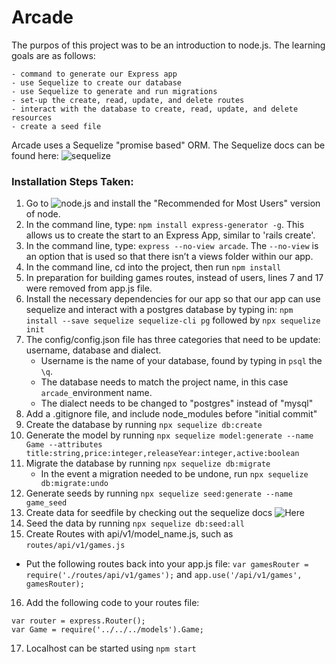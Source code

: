 # Arcade

The purpos of this project was to be an introduction to node.js. The learning goals are as follows:
```
- command to generate our Express app
- use Sequelize to create our database
- use Sequelize to generate and run migrations
- set-up the create, read, update, and delete routes
- interact with the database to create, read, update, and delete resources
- create a seed file
```
Arcade uses a Sequelize "promise based" ORM. The Sequelize docs can be found here:
![sequelize](https://sequelize.org/)

### Installation Steps Taken:

1. Go to ![node.js](https://nodejs.org/en/) and install the "Recommended for Most Users" version of node.
2. In the command line, type: ```npm install express-generator -g```.
This allows us to create the start to an Express App, similar to 'rails create'.
3. In the command line, type: ```express --no-view arcade```. The ```--no-view``` is an option that is used so that there isn’t a views folder within our app.
4. In the command line, cd into the project, then run ```npm install```
5. In preparation for building games routes, instead of users, lines 7 and 17 were removed from app.js file.
6. Install the necessary dependencies for our app so that our app can use sequelize and interact with a postgres database by typing in: ```npm install --save sequelize sequelize-cli pg``` followed by ```npx sequelize init```
7. The config/config.json file has three categories that need to be update: username, database and dialect.   
    - Username is the name of your database, found by typing in ```psql``` the ```\q```.
    - The database needs to match the project name, in this case ```arcade_```environment name.
    - The dialect needs to be changed to "postgres" instead of "mysql"
8. Add a .gitignore file, and include node_modules before "initial commit"
9. Create the database by running ```npx sequelize db:create```
10. Generate the model by running ```npx sequelize model:generate --name Game --attributes title:string,price:integer,releaseYear:integer,active:boolean```
11. Migrate the database by running ```npx sequelize db:migrate```
    - In the event a migration needed to be undone, run ```npx sequelize db:migrate:undo```
12. Generate seeds by running ```npx sequelize seed:generate --name game_seed```
13. Create data for seedfile by checking out the sequelize docs ![Here](https://sequelize.org/)
14. Seed the data by running ```npx sequelize db:seed:all```
15. Create Routes with api/v1/model_name.js, such as ```routes/api/v1/games.js```
  - Put the following routes back into your app.js file: ```var gamesRouter = require('./routes/api/v1/games');``` and ```app.use('/api/v1/games', gamesRouter);```
16. Add the following code to your routes file:
```var express = require("express");
var router = express.Router();
var Game = require('../../../models').Game;
```
17. Localhost can be started using ```npm start```
